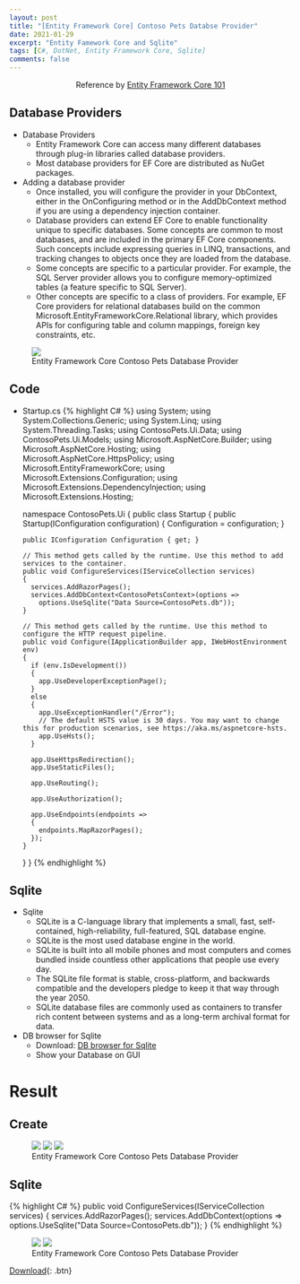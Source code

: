 ```yaml
---
layout: post
title: "[Entity Framework Core] Contoso Pets Databse Provider"
date: 2021-01-29
excerpt: "Entity Famework Core and Sqlite"
tags: [C#, DotNet, Entity Framework Core, Sqlite]
comments: false
---
```


<center>Reference by <a href="https://channel9.msdn.com/Series/Entity-Framework-Core-101">Entity Framework Core 101</a></center>


## Database Providers
* Database Providers
  - Entity Framework Core can access many different databases through plug-in libraries called database providers.
  - Most database providers for EF Core are distributed as NuGet packages.
* Adding a database provider 
  - Once installed, you will configure the provider in your DbContext, either in the OnConfiguring method or in the AddDbContext method if you are using a dependency injection container.
  - Database providers can extend EF Core to enable functionality unique to specific databases. Some concepts are common to most databases, and are included in the primary EF Core components. Such concepts include expressing queries in LINQ, transactions, and tracking changes to objects once they are loaded from the database. 
  - Some concepts are specific to a particular provider. For example, the SQL Server provider allows you to configure memory-optimized tables (a feature specific to SQL Server). 
  - Other concepts are specific to a class of providers. For example, EF Core providers for relational databases build on the common Microsoft.EntityFrameworkCore.Relational library, which provides APIs for configuring table and column mappings, foreign key constraints, etc. 
<figure>
  <a href="/assets/img/posts/efcore_contosopets_dbprovider/0.jpg"><img src="/assets/img/posts/efcore_contosopets_dbprovider/0.jpg"></a>
	<figcaption>Entity Framework Core Contoso Pets Database Provider</figcaption>
</figure>


## Code
* Startup.cs
{% highlight C# %}
  using System;
  using System.Collections.Generic;
  using System.Linq;
  using System.Threading.Tasks;
  using ContosoPets.Ui.Data;
  using ContosoPets.Ui.Models;
  using Microsoft.AspNetCore.Builder;
  using Microsoft.AspNetCore.Hosting;
  using Microsoft.AspNetCore.HttpsPolicy;
  using Microsoft.EntityFrameworkCore;
  using Microsoft.Extensions.Configuration;
  using Microsoft.Extensions.DependencyInjection;
  using Microsoft.Extensions.Hosting;

  namespace ContosoPets.Ui
  {
    public class Startup
    {
      public Startup(IConfiguration configuration)
      {
        Configuration = configuration;
      }

      public IConfiguration Configuration { get; }

      // This method gets called by the runtime. Use this method to add services to the container.
      public void ConfigureServices(IServiceCollection services)
      {
        services.AddRazorPages();
        services.AddDbContext<ContosoPetsContext>(options =>
          options.UseSqlite("Data Source=ContosoPets.db"));
      }

      // This method gets called by the runtime. Use this method to configure the HTTP request pipeline.
      public void Configure(IApplicationBuilder app, IWebHostEnvironment env)
      {
        if (env.IsDevelopment())
        {
          app.UseDeveloperExceptionPage();
        }
        else
        {
          app.UseExceptionHandler("/Error");
          // The default HSTS value is 30 days. You may want to change this for production scenarios, see https://aka.ms/aspnetcore-hsts.
          app.UseHsts();
        }

        app.UseHttpsRedirection();
        app.UseStaticFiles();

        app.UseRouting();

        app.UseAuthorization();

        app.UseEndpoints(endpoints =>
        {
          endpoints.MapRazorPages();
        });
      }
    } 
  }
{% endhighlight %}


## Sqlite
* Sqlite
  - SQLite is a C-language library that implements a small, fast, self-contained, high-reliability, full-featured, SQL database engine. 
  - SQLite is the most used database engine in the world. 
  - SQLite is built into all mobile phones and most computers and comes bundled inside countless other applications that people use every day.
  - The SQLite file format is stable, cross-platform, and backwards compatible and the developers pledge to keep it that way through the year 2050. 
  - SQLite database files are commonly used as containers to transfer rich content between systems and as a long-term archival format for data.
* DB browser for Sqlite
  - Download: <a href="https://sqlitebrowser.org/dl/">DB browser for Sqlite</a>
  - Show your Database on GUI


# Result

## Create
<figure class="third">
  <a href="/assets/img/posts/efcore_contosopets_dbprovider/1.jpg"><img src="/assets/img/posts/efcore_contosopets_dbprovider/1.jpg"></a>
  <a href="/assets/img/posts/efcore_contosopets_dbprovider/2.jpg"><img src="/assets/img/posts/efcore_contosopets_dbprovider/2.jpg"></a>
  <a href="/assets/img/posts/efcore_contosopets_dbprovider/3.jpg"><img src="/assets/img/posts/efcore_contosopets_dbprovider/3.jpg"></a>
	<figcaption>Entity Framework Core Contoso Pets Database Provider</figcaption>
</figure>


## Sqlite 
{% highlight C# %}
  public void ConfigureServices(IServiceCollection services)
  {
  services.AddRazorPages();
  services.AddDbContext<ContosoPetsContext>(options =>
    options.UseSqlite("Data Source=ContosoPets.db"));
  }
{% endhighlight %}
<figure class="half">
  <a href="/assets/img/posts/efcore_contosopets_dbprovider/5.jpg"><img src="/assets/img/posts/efcore_contosopets_dbprovider/5.jpg"></a>
  <a href="/assets/img/posts/efcore_contosopets_dbprovider/4.jpg"><img src="/assets/img/posts/efcore_contosopets_dbprovider/4.jpg"></a>
	<figcaption>Entity Framework Core Contoso Pets Database Provider</figcaption>
</figure>


[Download](https://github.com/leehuhlee/CShap){: .btn}
